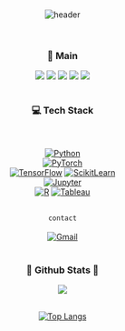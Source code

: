 <div align=center>
<br>
  
![header](https://capsule-render.vercel.app/api?type=rect&text=NOVICEDATA&fontAlign=50&fontAlignY=35&fontSize=40&desc=공사중&descAlignY=70&descAlign=50&theme=default)

<br/>

<h3 align="center"><b> 📌 Main </b></h3>
  <a href="Notyet" target="_blank"><img src="https://img.shields.io/badge/Study-3776AB?style=flat-square&logo=Bookstack&logoColor=white"/></a>
  <a href="Notyet" target="_blank"><img src="https://img.shields.io/badge/Paper-181717?style=flat-square&logo=GitHub&logoColor=white"/></a>
  <a href="Notyet" target="_blank"><img src="https://img.shields.io/badge/Resume-4285F4?style=flat-square&logo=googledocs&logoColor=white"/></a>
  <a href="https://datanovice.tistory.com/" target="_blank"><img src="https://img.shields.io/badge/Blog-EA4335?style=flat-square&logo=tistory&logoColor=white"/></a>
  <a href="https://github.com/novicedata/Projects" target="_blank"><img src="https://img.shields.io/badge/Projects-FFFFFF?style=square&logo=reasonstudios&logoColor=red"/></a>
<br>

<br/>

<h3 align="center"><b> 💻 Tech Stack </b></h3>

<br/><br/>
[![Python](https://img.shields.io/badge/Python-3776AB?style=flat-square&logo=Python&logoColor=white)](https://python.org)
<br/>
[![PyTorch](https://img.shields.io/badge/PyTorch-EE4C2C?style=flat-square&logo=PyTorch&logoColor=white)](https://pytorch.org/)
<br/>
[![TensorFlow](https://img.shields.io/badge/TensorFlow-FF6F00?style=flat-square&logo=TensorFlow&logoColor=white)](https://www.tensorflow.org/)
[![ScikitLearn](https://img.shields.io/badge/ScikitLearn-F7931E?style=flat-square&logo=scikit-learn&logoColor=white)](https://scikit-learn.org/)
<br/>
[![Jupyter](https://img.shields.io/badge/Jupyter-F37626?style=flat-square&logo=Jupyter&logoColor=white)](https://jupyter.org/)
<br/>
[![R](https://img.shields.io/badge/R-276DC3?style=flat-square&logo=R&logoColor=white)](https://www.r-project.org/)
[![Tableau](https://img.shields.io/badge/Tableau-E97627?style=flat-square&logo=polestar&logoColor=white)](https://www.tableau.com/)
<br/><br/>


`contact`
<br/><br/>
[![Gmail](https://img.shields.io/badge/Gmail-EA4335?style=flat-square&logo=Gmail&logoColor=white)](mailto:sinjinyoung987@gmail.com)
<br/><br/>

<div align="center">
 <h3><b> 🎄 Github Stats 🎄 </b></h3>
  <img src="https://github-readme-stats.vercel.app/api?username=novicedata&show_icons=true&count_private=true&hide_border=true" align="center" />
</div>  
<br>

<div align="center">
  
  [![Top Langs](https://github-readme-stats.vercel.app/api/top-langs/?username=novicedata&langs_count=5&layout=compact)](https://github.com/jogilsang/jogilsang)
  
</div>
